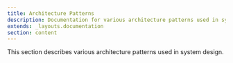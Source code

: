 ```yaml
---
title: Architecture Patterns
description: Documentation for various architecture patterns used in system design.
extends: _layouts.documentation
section: content
---
```


This section describes various architecture patterns used in system design.